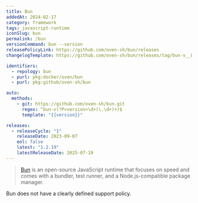 ```yaml
---
title: Bun
addedAt: 2024-02-17
category: framework
tags: javascript-runtime
iconSlug: bun
permalink: /bun
versionCommand: bun --version
releasePolicyLink: https://github.com/oven-sh/bun/releases
changelogTemplate: https://github.com/oven-sh/bun/releases/tag/bun-v__LATEST__

identifiers:
  - repology: bun
  - purl: pkg:docker/oven/bun
  - purl: pkg:github/oven-sh/bun

auto:
  methods:
    - git: https://github.com/oven-sh/bun.git
      regex: ^bun-v(?P<version>\d+(\.\d+)+)$
      template: "{{version}}"

releases:
  - releaseCycle: "1"
    releaseDate: 2023-09-07
    eol: false
    latest: "1.2.19"
    latestReleaseDate: 2025-07-19
---
```


> [Bun](https://bun.sh/) is an open-source JavaScript runtime that focuses on speed
> and comes with a bundler, test runner, and a Node.js-compatible package manager.

Bun does not have a clearly defined support policy.
